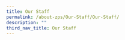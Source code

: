 ```yaml
---
title: Our Staff
permalink: /about-zps/Our-Staff/Our-Staff/
description: ""
third_nav_title: Our Staff
---
```

